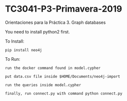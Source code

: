 # TC3041-P3-Primavera-2019
Orientaciones para la Práctica 3. Graph databases

You need to install python2 first.

To Install:

    pip install neo4j

To Run:

    run the docker command found in model.cypher

    put data.csv file inside $HOME/Documents/neo4j-import

    run the queries inside model.cypher

    finally, run connect.py with command python connect.py
